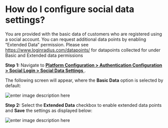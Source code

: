 # How do I configure social data settings?

You are provided with the basic data of customers who are registered using a social account. You can request additional data points by enabling “Extended Data” permission. Please see https://www.loginradius.com/datapoints/ for datapoints collected for under Basic and Extended data permissions

**Step 1:** Navigate to <a href = https://adminconsole.loginradius.com/platform-configuration/authentication-configuration/social-login/social-data-settings target=_blank>**Platform Configuration > Authentication Configuration > Social Login > Social Data Settings**     </a>.

The following screen will appear, where the **Basic Data** option is selected by default:

![enter image description here](https://apidocs.lrcontent.com/images/Social-Login---LoginRadius-User-Dashboard-9-1_147425e732b7b8c2c30.61076187.png "Basic Data")

**Step 2:** Select the **Extended Data** checkbox to enable extended data points and **Save** the settings as displayed below:

![enter image description here](https://apidocs.lrcontent.com/images/Social-Login---LoginRadius-User-Dashboard-12_46245e7378fb70bfe7.74814627.png "Extended Data")
